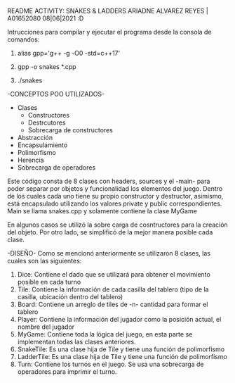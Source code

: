 README
ACTIVITY: SNAKES & LADDERS
ARIADNE ALVAREZ REYES | A01652080
08|06|2021 :D 

Intrucciones para compilar y ejecutar el programa desde la consola de comandos:

1. alias gpp='g++ -g -O0 -std=c++17'

2. gpp -o snakes *.cpp

3. ./snakes

-CONCEPTOS POO UTILIZADOS-
- Clases
    - Constructores
    - Destrcutores
    - Sobrecarga de constructores
- Abstracción
- Encapsulamiento
- Polimorfismo
- Herencia
- Sobrecarga de operadores

Este código consta de 8 clases con headers, sources y el -main-
para poder separar por objetos y funcionalidad los elementos del juego. Dentro de los cuales cada uno tiene su propio constructor y destructor, asimismo, está encapsulado utilizando los valores private y public correspondientes. Main se llama snakes.cpp y solamente contiene la clase MyGame 

En algunos casos se utilizó la sobre carga de cosntructores para la creación del objeto. Por otro lado, se simplificó de la mejor manera posible cada clase.

-DISEÑO-
Como se mencionó anteriormente se utilizaron 8 clases, las cuales son las siguientes:

1. Dice: Contiene el dado que se utilizará para obtener el movimiento posible en cada turno
2. Tile: Contiene la información de cada casilla del tablero (tipo de la casilla, ubicación dentro del tablero)
3. Board: Contiene un arreglo de tiles de -n- cantidad para formar el tablero
4. Player: Contiene la información del jugador como la posición actual, el nombre del jugador
5. MyGame: Contiene toda la lógica del juego, en esta parte se implementan todas las clases anteriores.
6. SnakeTile: Es una clase hija de Tile y tiene una función de polimorfismo
7. LadderTile: Es una clase hija de Tile y tiene una función de polimorfismo
8. Turn: Contiene los turnos en el juego. Se usa una sobrecarga de operadores para imprimir el turno.





